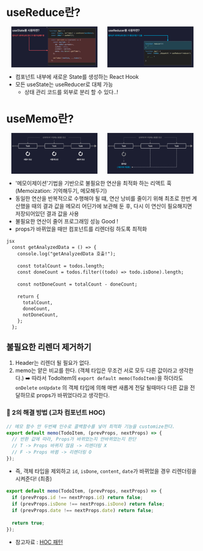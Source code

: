 # useReduce란?

<div style="display: flex; justify-content: space-around;">
  <img src="readmeImg/useState.png" alt="useState" style="width: 45%;">
  <img src="readmeImg/useReducer.png" alt="useReducer" style="width: 45%;">
</div>

- 컴포넌트 내부에 새로운 State를 생성하는 React Hook
- 모든 useState는 useReducer로 대체 가능
  - 상태 관리 코드를 외부로 분리 할 수 있다..!

# useMemo란?

<div style="display: flex; justify-content: space-around;">
  <img src="readmeImg/memoBefore.png" alt="memoBefore" style="width: 45%;">
  <img src="readmeImg/memoAfter.png" alt="memoAfter" style="width: 45%;">
</div>

- '메모이제이션'기법을 기반으로 불필요한 연산을 최적화 하는 리액트 훅
  (Memoization: 기억해두기, 메모해두기)
- 동일한 연산을 반복적으로 수행해야 될 떄, 연산 낭비를 줄이기 위해 최초로 한번 계산했을 때의 결과 값을 메모리 어딘가에 보관해 둔 후, 다시 이 연산이 필요해지면 저장되어있던 결과 값을 사용
- 불필요한 연산이 줄어 프로그래밍 성능 Good !
- props가 바뀌었을 때만 컴포넌트를 리렌더링 하도록 최적화

```
jsx
  const getAnalyzedData = () => {
    console.log("getAnalyzedData 호출!");

    const totalCount = todos.length;
    const doneCount = todos.filter((todo) => todo.isDone).length;

    const notDoneCount = totalCount - doneCount;

    return {
      totalCount,
      doneCount,
      notDoneCount,
    };
  };
```

## 불필요한 리렌더 제거하기

1. Header는 리렌더 될 필요가 없다.
2. memo는 얕은 비교를 한다. (객체 타입은 무조건 서로 모두 다른 값이라고 생각한다.)
   ➡️ 따라서 TodoItem의 `export default memo(TodoItem)`을 하더라도 `onDelete` `onUpdate` 의 객체 타입에 의해 매번 새롭게 전달 될때마다 다른 값을 전달하므로 props가 바뀌었다라고 생각한다.

### 🤔 2의 해결 방법 (고차 컴포넌트 HOC)

```jsx
// 메모 함수 안 두번째 인수로 콜백함수를 넣어 최적화 기능을 customize한다.
export default memo(TodoItem, (prevProps, nextProps) => {
  // 반환 값에 따라, Props가 바뀌었는지 안바뀌었는지 판단
  // T -> Props 바뀌지 않음 -> 리렌더링 X
  // F -> Props 바뀜 -> 리렌더링 O
});
```

- 즉, 객체 타입을 제외하고 `id`, `isDone`, `content`, `date`가 바뀌었을 경우 리렌더링을 시켜준다!
  (최종)

```jsx
export default memo(TodoItem, (prevProps, nextProps) => {
  if (prevProps.id !== nextProps.id) return false;
  if (prevProps.isDone !== nextProps.isDone) return false;
  if (prevProps.date !== nextProps.date) return false;

  return true;
});
```

- 참고자료 : [HOC 패턴](https://patterns-dev-kr.github.io/design-patterns/hoc-pattern/)
